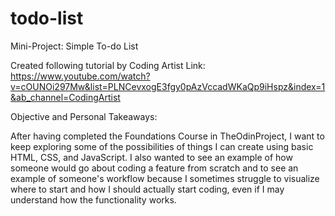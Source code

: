 # todo-list

Mini-Project: Simple To-do List

Created following tutorial by Coding Artist
Link: https://www.youtube.com/watch?v=cOUNOi297Mw&list=PLNCevxogE3fgy0pAzVccadWKaQp9iHspz&index=1&ab_channel=CodingArtist

Objective and Personal Takeaways:

After having completed the Foundations Course in TheOdinProject, I want to keep exploring some of the possibilities of things I can create using basic HTML, CSS, and JavaScript. I also wanted to see an example of how someone would go about coding a feature from scratch and to see an example of someone's workflow because I sometimes struggle to visualize where to start and how I should actually start coding, even if I may understand how the functionality works. 